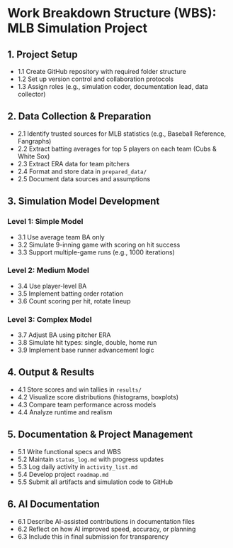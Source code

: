 # Work Breakdown Structure (WBS): MLB Simulation Project

## 1. Project Setup

* 1.1 Create GitHub repository with required folder structure
* 1.2 Set up version control and collaboration protocols
* 1.3 Assign roles (e.g., simulation coder, documentation lead, data collector)

## 2. Data Collection & Preparation

* 2.1 Identify trusted sources for MLB statistics (e.g., Baseball Reference, Fangraphs)
* 2.2 Extract batting averages for top 5 players on each team (Cubs & White Sox)
* 2.3 Extract ERA data for team pitchers
* 2.4 Format and store data in `prepared_data/`
* 2.5 Document data sources and assumptions

## 3. Simulation Model Development

### Level 1: Simple Model

* 3.1 Use average team BA only
* 3.2 Simulate 9-inning game with scoring on hit success
* 3.3 Support multiple-game runs (e.g., 1000 iterations)

### Level 2: Medium Model

* 3.4 Use player-level BA
* 3.5 Implement batting order rotation
* 3.6 Count scoring per hit, rotate lineup

### Level 3: Complex Model

* 3.7 Adjust BA using pitcher ERA
* 3.8 Simulate hit types: single, double, home run
* 3.9 Implement base runner advancement logic

## 4. Output & Results

* 4.1 Store scores and win tallies in `results/`
* 4.2 Visualize score distributions (histograms, boxplots)
* 4.3 Compare team performance across models
* 4.4 Analyze runtime and realism

## 5. Documentation & Project Management

* 5.1 Write functional specs and WBS
* 5.2 Maintain `status_log.md` with progress updates
* 5.3 Log daily activity in `activity_list.md`
* 5.4 Develop project `roadmap.md`
* 5.5 Submit all artifacts and simulation code to GitHub

## 6. AI Documentation

* 6.1 Describe AI-assisted contributions in documentation files
* 6.2 Reflect on how AI improved speed, accuracy, or planning
* 6.3 Include this in final submission for transparency
